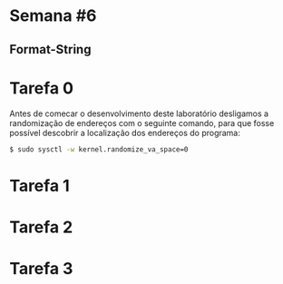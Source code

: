 # Semana #6

## Format-String

# Tarefa 0
Antes de comecar o desenvolvimento deste laboratório desligamos a randomização de endereços com o seguinte comando, para que fosse possível descobrir a localização dos endereços do programa:

```bash
$ sudo sysctl -w kernel.randomize_va_space=0
```

# Tarefa 1


# Tarefa 2

# Tarefa 3